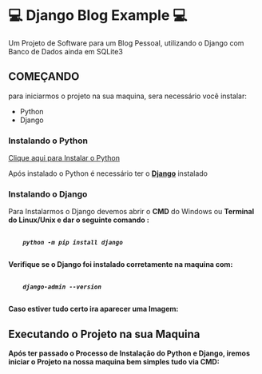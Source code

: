 <h1> 💻 Django Blog Example 💻</h1>
Um Projeto de Software para um Blog Pessoal, utilizando o Django com Banco de Dados ainda em SQLite3

<h2>COMEÇANDO</h2>
<p> para iniciarmos o projeto na sua maquina, sera necessário você instalar: </p>
<ul>
  <li>Python</li>
  <li>Django</li>
</ul>
<h3> Instalando o Python </h3>
<p><a href="https://www.python.org/downloads/" target="_blank"> Clique aqui para Instalar o Python</a></p>
<p> Após instalado o Python é necessário ter o <a href="https://docs.djangoproject.com/en/3.2/" target="_blank"><b>Django</b></a> instalado </p>

<h3> Instalando o Django </h3>
<p> Para Instalarmos o Django devemos abrir o <b>CMD</b> do Windows ou <b> Terminal do Linux/Unix e dar o seguinte comando :
<pre>
  <code>
    <i>python -m pip install django</i>
  </code>
</pre>
<p> Verifique se o Django foi instalado corretamente na maquina com: </p>
<pre>
  <code>
    <i>django-admin --version </i>
  </code>
</pre>
<p> Caso estiver tudo certo ira aparecer uma Imagem: </p>
<h2> Executando o Projeto na sua Maquina </h2>
<p> Após ter passado o Processo de Instalação do Python e Django, iremos iniciar o Projeto na nossa maquina bem simples <b> tudo via CMD: </b></p>
<pre>
  <code>
    
  </code>
</pre>
